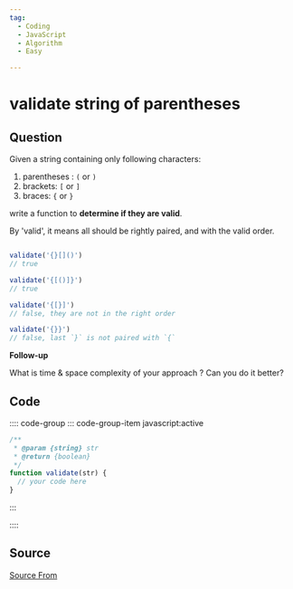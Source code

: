 ```yaml
---
tag:
  - Coding
  - JavaScript
  - Algorithm
  - Easy

---
```

  
# validate string of parentheses

## Question
Given a string containing only following characters:

1.  parentheses : `(` or `)`
2.  brackets: `[` or `]`
3.  braces: `{` or `}`

write a function to **determine if they are valid**.

By 'valid', it means all should be rightly paired, and with the valid order.

```js

validate('{}[]()') 
// true

validate('{[()]}') 
// true

validate('{[}]') 
// false, they are not in the right order

validate('{}}') 
// false, last `}` is not paired with `{`
```

**Follow-up**

What is time & space complexity of your approach ? Can you do it better?

## Code
:::: code-group
::: code-group-item javascript:active
```javascript
/**
 * @param {string} str
 * @return {boolean} 
 */
function validate(str) {
  // your code here
}
```
:::
    
::::



##  Source
[Source From](https://bigfrontend.dev/problem/validate-parenthesis)

  